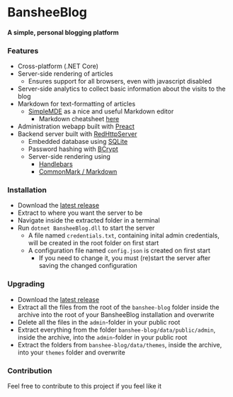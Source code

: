 # BansheeBlog
#### A simple, personal blogging platform

### Features
- Cross-platform (.NET Core)
- Server-side rendering of articles
    - Ensures support for all browsers, even with javascript disabled
- Server-side analytics to collect basic information about the visits to the blog
- Markdown for text-formatting of articles
    - [SimpleMDE](https://github.com/sparksuite/simplemde-markdown-editor) as a nice and useful Markdown editor
        - Markdown cheatsheet [here](https://github.com/adam-p/markdown-here/wiki/Markdown-Cheatsheet)
- Administration webapp built with [Preact](https://github.com/developit/preact)
- Backend server built with [RedHttpServer](https://github.com/rosenbjerg/Red)
    - Embedded database using [SQLite](https://github.com/praeclarum/sqlite-net)
    - Password hashing with [BCrypt](https://github.com/neoKushan/BCrypt.Net-Core)
    - Server-side rendering using
      - [Handlebars](https://github.com/rexm/Handlebars.Net)
      - [CommonMark / Markdown](https://github.com/Knagis/CommonMark.NET/)

### Installation
- Download the [latest release](https://github.com/rosenbjerg/BansheeBlog/releases)
- Extract to where you want the server to be
- Navigate inside the extracted folder in a terminal
- Run `dotnet BansheeBlog.dll` to start the server
  - A file named `credentials.txt`, containing inital admin credentials, will be created in the root folder on first start
  - A configuration file named `config.json` is created on first start
    - If you need to change it, you must (re)start the server after saving the changed configuration
    
### Upgrading
- Download the [latest release](https://github.com/rosenbjerg/BansheeBlog/releases)
- Extract all the files from the root of the `banshee-blog` folder inside the archive into the root of your BansheeBlog installation and overwrite
- Delete all the files in the `admin`-folder in your public root
- Extract everything from the folder `banshee-blog/data/public/admin`, inside the archive, into the `admin`-folder in your public root
- Extract the folders from `banshee-blog/data/themes`, inside the archive, into your `themes` folder and overwrite


    
    
    
    
    
### Contribution
Feel free to contribute to this project if you feel like it
